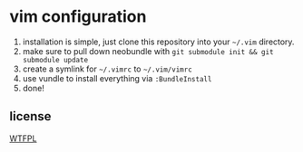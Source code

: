 vim configuration
=================

1.  installation is simple, just clone this repository into your `~/.vim` directory.
2.  make sure to pull down neobundle with `git submodule init && git submodule update`
3.  create a symlink for `~/.vimrc` to `~/.vim/vimrc`
4.  use vundle to install everything via `:BundleInstall`
5.  done!

license
-------
[WTFPL](http://sam.zoy.org/wtfpl/)
